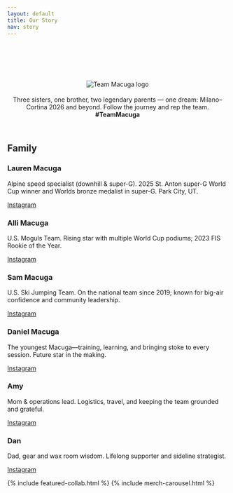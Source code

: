 ```yaml
---
layout: default
title: Our Story
nav: story
---
```


<header class="hero" id="hero">
  <h1><span style="background:linear-gradient(90deg,var(--brand),var(--brand-2));-webkit-background-clip:text;background-clip:text;color:transparent;">Team Macuga</span></h1>
  <picture>
    <source srcset="{{ '/assets/img/logo-full-white.png' | relative_url }}" media="(prefers-color-scheme: dark)">
    <source srcset="{{ '/assets/img/logo-full-black.png' | relative_url }}" media="(prefers-color-scheme: light)">
    <img src="{{ '/assets/img/logo-full-color.png' | relative_url }}" alt="Team Macuga logo" style="max-width:320px;margin:8px 0 4px;">
  </picture>
  <p>Three sisters, one brother, two legendary parents — one dream: Milano–Cortina 2026 and beyond. Follow the journey and rep the team. <strong>#TeamMacuga</strong></p>
</header>

<section>
  <h2 class="section-title">Family</h2>
  <div class="grid">
    <article class="card"><h3>Lauren Macuga</h3><p>Alpine speed specialist (downhill & super-G). 2025 St. Anton super-G World Cup winner and Worlds bronze medalist in super-G. Park City, UT.</p><p><a class="pill" href="https://instagram.com/lauren_macuga" target="_blank">Instagram</a></p></article>
    <article class="card"><h3>Alli Macuga</h3><p>U.S. Moguls Team. Rising star with multiple World Cup podiums; 2023 FIS Rookie of the Year.</p><p><a class="pill" href="https://instagram.com/alli_macuga" target="_blank">Instagram</a></p></article>
    <article class="card"><h3>Sam Macuga</h3><p>U.S. Ski Jumping Team. On the national team since 2019; known for big-air confidence and community leadership.</p><p><a class="pill" href="https://instagram.com/sammacuga" target="_blank">Instagram</a></p></article>
    <article class="card"><h3>Daniel Macuga</h3><p>The youngest Macuga—training, learning, and bringing stoke to every session. Future star in the making.</p><p><a class="pill" href="https://instagram.com/daniel_macugas" target="_blank">Instagram</a></p></article>
    <article class="card"><h3>Amy</h3><p>Mom & operations lead. Logistics, travel, and keeping the team grounded and grateful.</p><p><a class="pill" href="https://instagram.com/amy.macuga" target="_blank">Instagram</a></p></article>
    <article class="card"><h3>Dan</h3><p>Dad, gear and wax room wisdom. Lifelong supporter and sideline strategist.</p><p><a class="pill" href="https://instagram.com/dan.macuga" target="_blank">Instagram</a></p></article>
  </div>
</section>

{% include featured-collab.html %}
{% include merch-carousel.html %}